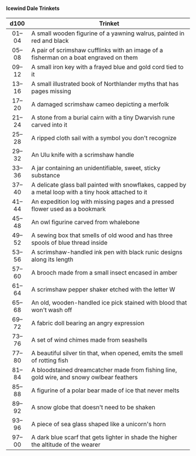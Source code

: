 #### Icewind Dale Trinkets
|  d100 | Trinket                                                                                               |
|:-----:|-------------------------------------------------------------------------------------------------------|
| 01–04 | A small wooden figurine of a yawning walrus, painted in red and black                                 |
| 05–08 | A pair of scrimshaw cufflinks with an image of a fisherman on a boat engraved on them                 |
| 09–12 | A small iron key with a frayed blue and gold cord tied to it                                          |
| 13–16 | A small illustrated book of Northlander myths that has pages missing                                  |
| 17–20 | A damaged scrimshaw cameo depicting a merfolk                                                         |
| 21–24 | A stone from a burial cairn with a tiny Dwarvish rune carved into it                                  |
| 25–28 | A ripped cloth sail with a symbol you don't recognize                                                 |
| 29–32 | An Ulu knife with a scrimshaw handle                                                                  |
| 33–36 | A jar containing an unidentifiable, sweet, sticky substance                                           |
| 37–40 | A delicate glass ball painted with snowflakes, capped by a metal loop with a tiny hook attached to it |
| 41–44 | An expedition log with missing pages and a pressed flower used as a bookmark                          |
| 45–48 | An owl figurine carved from whalebone                                                                 |
| 49–52 | A sewing box that smells of old wood and has three spools of blue thread inside                       |
| 53–56 | A scrimshaw-handled ink pen with black runic designs along its length                                 |
| 57–60 | A brooch made from a small insect encased in amber                                                    |
| 61–64 | A scrimshaw pepper shaker etched with the letter W                                                    |
| 65–68 | An old, wooden-handled ice pick stained with blood that won't wash off                                |
| 69–72 | A fabric doll bearing an angry expression                                                             |
| 73–76 | A set of wind chimes made from seashells                                                              |
| 77–80 | A beautiful silver tin that, when opened, emits the smell of rotting fish                             |
| 81–84 | A bloodstained dreamcatcher made from fishing line, gold wire, and snowy owlbear feathers             |
| 85–88 | A figurine of a polar bear made of ice that never melts                                               |
| 89–92 | A snow globe that doesn't need to be shaken                                                           |
| 93–96 | A piece of sea glass shaped like a unicorn's horn                                                     |
| 97–00 | A dark blue scarf that gets lighter in shade the higher the altitude of the wearer                    |